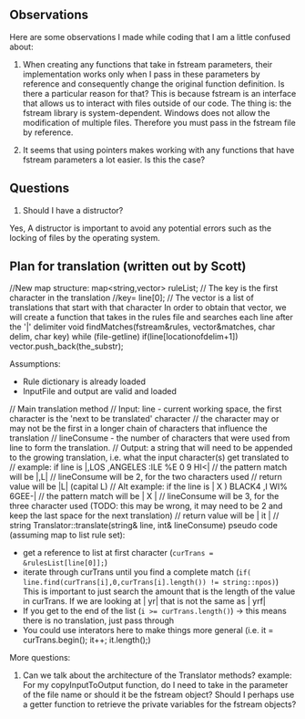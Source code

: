 ## Observations
Here are some observations I made while coding that I am a little confused about:
1. When creating any functions that take in fstream parameters, their implementation works only when I pass in these parameters by reference and consequently change the original function definition. Is there a particular reason for that?
This is because fstream is an interface that allows us to interact with files outside of our code. The thing is: the fstream library is system-dependent. Windows does not allow the modification of multiple files. Therefore you must pass in the fstream file by reference.

2. It seems that using pointers makes working with any functions that have fstream parameters a lot easier. Is this the case?

## Questions
1. Should I have a distructor?

Yes, A distructor is important to avoid any potential errors such as the locking of files by the operating system.

## Plan for translation (written out by Scott)
//New map structure:
map<string,vector<string>> ruleList;
// The key is the first character in the translation
//key= line[0];
// The vector is a list of translations that start with that character
In order to obtain that vector, we will create a function that takes in the rules file and searches each line after the '|' delimiter
void findMatches(fstream&rules, vector<string>&matches, char delim, char key)
while (file-getline)
if(line[locationofdelim+1])
vector.push_back(the_substr);

Assumptions:
* Rule dictionary is already loaded
* InputFile and output are valid and loaded


// Main translation method
// Input: line - current working space, the first character is the 'next to be translated' character
//               the character may or may not be the first in a longer chain of characters that influence the translation
//        lineConsume - the number of characters that were used from line to form the translation.
// Output: a string that will need to be appended to the growing translation, i.e. what the input character(s) get translated to
//        example: if line is |,LOS ,ANGELES :ILE %E 0 9 HI<|
//                 the pattern match will be |,L|
//                 lineConsume will be 2, for the two characters used
//                 return value will be |L| (capital L)
//        Alt example: if the line is | X ) BLACK4 ,I WI% 6GEE-|
//                 the pattern match will be | X |
//                 lineConsume will be 3, for the three character used (TODO: this may be wrong, it may need to be 2 and keep the last space for the next translation)
//                 return value will be | it |
// string Translator::translate(string& line, int& lineConsume)
pseudo code (assuming map to list rule set):
- get a reference to list at first character (`curTrans = &rulesList[line[0]];`)
- iterate through curTrans until you find a complete match (`if( line.find(curTrans[i],0,curTrans[i].length()) != string::npos)`) This is important to just search the amount that is the length of the value in curTrans. If we are looking at | yr| that is not the same as | yrf|
- If you get to the end of the list (`i >= curTrans.length()`) -> this means there is no translation, just pass through
- You could use interators here to make things more general (i.e. it = curTrans.begin(); it++; it.length();)




More questions:
1. Can we talk about the architecture of the Translator methods?
example: For my copyInputToOutput function, do I need to take in the parameter of the file name or should it be the fstream object?
Should I perhaps use a getter function to retrieve the private variables for the fstream objects?
